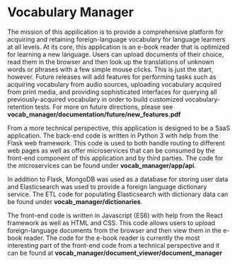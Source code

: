 # Vocabulary Manager

The mission of this appilication is to provide a comprehensive platform for acquiring and retaining foreign-language vocabulary for language learners at all levels. At its core, this application is an e-book reader that is optimized for learning a new language. Users can upload documents of their choice, read them in the browser and then look up the translations of unknown words or phrases with a few simple mouse clicks. This is just the start, however. Future releases will add features for performing tasks such as acquiring vocabulary from audio sources, uploading vocabulary acquired from print media, and providing sophisticated interfaces for querying all previously-acquired vocabulary in order to build customized vocabulary-retention tests. For more on future directions, please see **vocab_manager/documentation/future/new_features.pdf**

From a more technical perspective, this application is designed to be a SaaS application. The back-end code is written in Python 3 with help from the Flask web framework. This code is used to both handle routing to different web pages as well as offer microservices that can be consumed by the front-end component of this application and by third parties. The code for the microservices can be found under **vocab_manager/app/api**.

In addition to Flask, MongoDB was used as a database for storing user data and Elasticsearch was used to provide a foreign language dictionary service. The ETL code for populating Elasticsearch with dictionary data can be found under **vocab_manager/dictionaries**.

The front-end code is written in Javascript (ES6) with help from the React framework as well as HTML and CSS. This code allows users to upload foreign-language documents from the browser and then view them in the e-book reader. The code for the e-book reader is currently the most interesting part of the front-end code from a technical perspective and it can be found at **vocab_manager/document_viewer/document_manager**